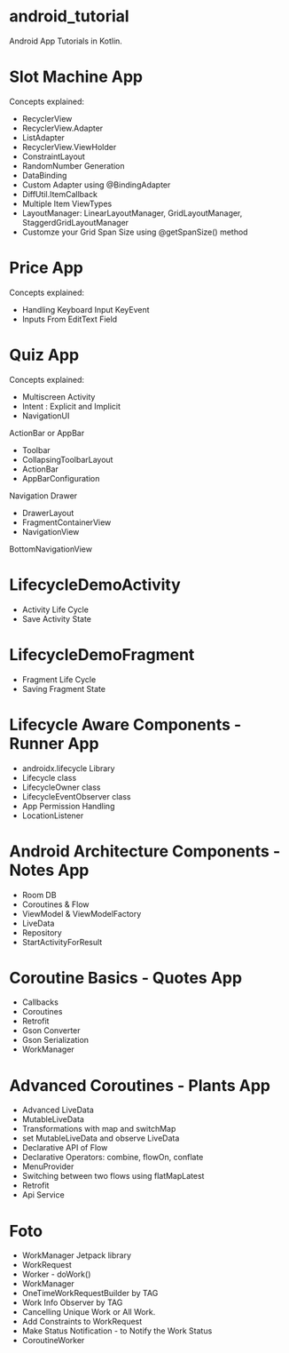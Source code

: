 # android_tutorial
Android App Tutorials in Kotlin. 

# Slot Machine App
Concepts explained: 
- RecyclerView 
- RecyclerView.Adapter
- ListAdapter
- RecyclerView.ViewHolder 
- ConstraintLayout 
- RandomNumber Generation 
- DataBinding 
- Custom Adapter using @BindingAdapter 
- DiffUtil.ItemCallback
- Multiple Item ViewTypes 
- LayoutManager: LinearLayoutManager, GridLayoutManager, StaggerdGridLayoutManager
- Customze your Grid Span Size using @getSpanSize() method 
# Price App 
Concepts explained: 
- Handling Keyboard Input KeyEvent 
- Inputs From EditText Field
# Quiz App 
Concepts explained: 
- Multiscreen Activity 
- Intent : Explicit and Implicit 
- NavigationUI

ActionBar or AppBar 
- Toolbar
- CollapsingToolbarLayout
- ActionBar 
- AppBarConfiguration

Navigation Drawer 
- DrawerLayout
- FragmentContainerView
- NavigationView 

BottomNavigationView


# LifecycleDemoActivity
- Activity Life Cycle 
- Save Activity State 

# LifecycleDemoFragment 
- Fragment Life Cycle 
- Saving Fragment State 

# Lifecycle Aware Components  - Runner App 
- androidx.lifecycle Library 
- Lifecycle class 
- LifecycleOwner class 
- LifecycleEventObserver class 
- App Permission Handling 
- LocationListener

# Android Architecture Components - Notes App
- Room DB 
- Coroutines & Flow 
- ViewModel & ViewModelFactory
- LiveData
- Repository
- StartActivityForResult

# Coroutine Basics - Quotes App
- Callbacks 
- Coroutines 
- Retrofit 
- Gson Converter
- Gson Serialization 
- WorkManager

# Advanced Coroutines - Plants App 
- Advanced LiveData
- MutableLiveData
- Transformations with map and switchMap
- set MutableLiveData and observe LiveData 
- Declarative API of Flow  
- Declarative Operators: combine, flowOn, conflate 
- MenuProvider 
- Switching between two flows using flatMapLatest
- Retrofit 
- Api Service 


# Foto 
- WorkManager Jetpack library
- WorkRequest
- Worker - doWork()
- WorkManager
- OneTimeWorkRequestBuilder by TAG 
- Work Info Observer by TAG 
- Cancelling Unique Work or All Work.
- Add Constraints to WorkRequest 
- Make Status Notification - to Notify the Work Status 
- CoroutineWorker 




